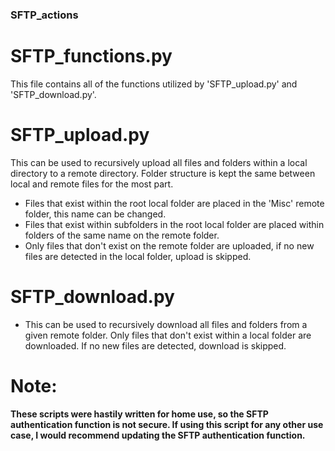 ### SFTP_actions

# SFTP_functions.py
This file contains all of the functions utilized by 'SFTP_upload.py' and 'SFTP_download.py'.

# SFTP_upload.py 
This can be used to recursively upload all files and folders within a local directory to a remote directory. Folder structure is kept the same between local and remote files for the most part. 

* Files that exist within the root local folder are placed in the 'Misc' remote folder, this name can be changed.
* Files that exist within subfolders in the root local folder are placed within folders of the same name on the remote folder.
* Only files that don't exist on the remote folder are uploaded, if no new files are detected in the local folder, upload is skipped.


# SFTP_download.py 
* This can be used to recursively download all files and folders from a given remote folder.
Only files that don't exist within a local folder are downloaded. If no new files are detected, download is skipped.

# Note:
**These scripts were hastily written for home use, so the SFTP authentication function is not secure. If using this script for any other use case, I would recommend updating the SFTP authentication function.**
